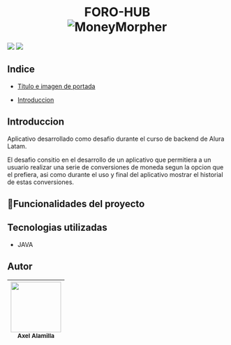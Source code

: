 <div>
  <h1 align="center">
    FORO-HUB
  </br>
      <img src="https://github.com/AlamillaAx/MoneyMorpher/assets/86985427/25052099-3bc3-4854-b661-4c821f4c36c0" alt="MoneyMorpher">
  </h1>
</div>
<div>
  <p align="left">
   <img src="https://img.shields.io/badge/STATUS-EN%20DESAROLLO-green">
   <img src="https://img.shields.io/github/stars/AlamillaAx/MoneyMorpher">
   </p>
</div>

## Indice

* [Título e imagen de portada](#Título-e-imagen-de-portada)

* [Introduccion](##Introduccion)

## Introduccion

<p>Aplicativo desarrollado como desafio durante el curso de backend de Alura Latam. </p>
<p>El desafio consitio en el desarrollo de un aplicativo que permitiera a un usuario realizar una serie de conversiones de moneda segun la opcion que el prefiera, asi como durante el uso y final del aplicativo mostrar el historial de estas conversiones.</p>

## :hammer:Funcionalidades del proyecto

## Tecnologias utilizadas
* JAVA
## Autor

| <img src="https://github.com/AlamillaAx/MoneyMorpher/assets/86985427/f3a45610-9836-4483-bfdb-3731c69d5c6f" width=115><br><sub>Axel Alamilla</sub>|
| ------------- |
